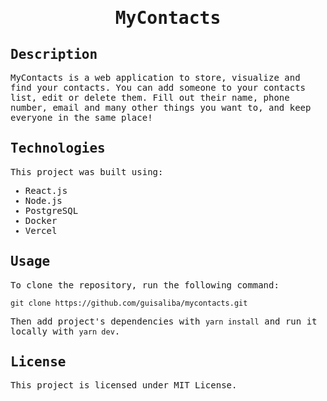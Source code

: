 <samp>
  <h1 align="center">
    MyContacts
  </h1>

## Description

MyContacts is a web application to store, visualize and find your contacts. You can add someone to your contacts list, edit or delete them. Fill out their name, phone number, email and many other things you want to, and keep everyone in the same place!

## Technologies

This project was built using:

- React.js
- Node.js
- PostgreSQL
- Docker
- Vercel

## Usage

To clone the repository, run the following command:

```
git clone https://github.com/guisaliba/mycontacts.git
```

Then add project's dependencies with `yarn install` and run it locally with `yarn dev`.

## License
This project is licensed under MIT License.

</samp>
